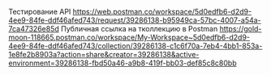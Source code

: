 Тестирование API
https://web.postman.co/workspace/5d0edfb6-d2d9-4ee9-84fe-ddf46afed743/request/39286138-b95949ca-57bc-4007-a54a-7ca47326e85d
Публичная ссылка на тколлекцию в Postman https://gold-moon-118665.postman.co/workspace/My-Workspace~5d0edfb6-d2d9-4ee9-84fe-ddf46afed743/collection/39286138-c1c6f70a-7eb4-4bb1-853a-1e8fe2b8903a?action=share&creator=39286138&active-environment=39286138-fbd50a46-a9b8-419f-bb03-def85c8c80bb
